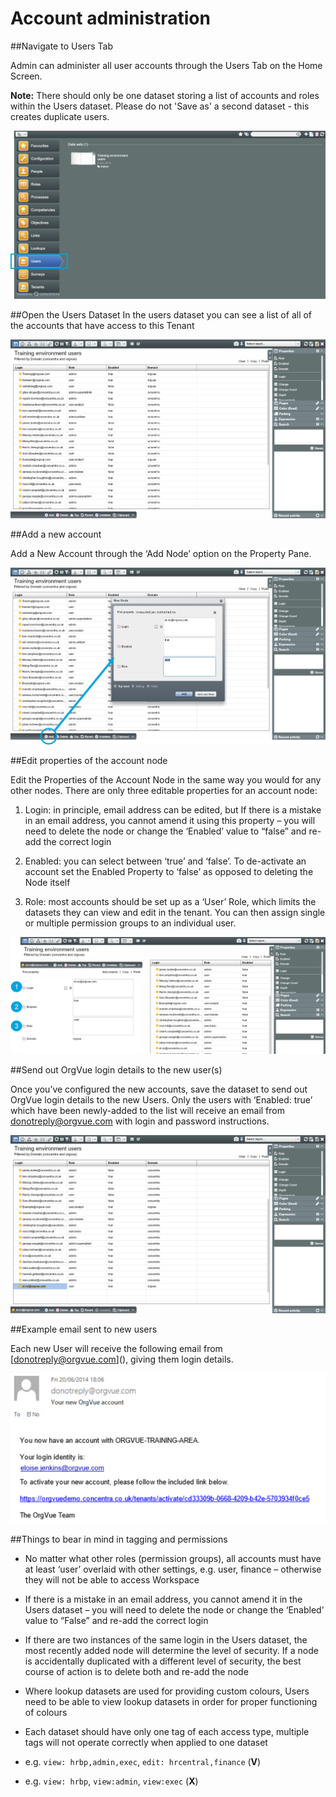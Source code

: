 # Account administration

##Navigate to Users Tab

Admin can administer all user accounts through the Users Tab on the Home Screen.

**Note:** There should only be one dataset storing a list of accounts and roles within the Users dataset. Please do not 'Save as' a second dataset - this creates duplicate users.

![](A1-013.usertab.png)

##Open the Users Dataset
In the users dataset you can see a list of all of the accounts that have access to this Tenant

![](A1-014.openuserdataset.png)

##Add a new account

Add a New Account through the ‘Add Node’ option on the Property Pane.

![](A1-015.newaccount.png)

##Edit properties of the account node

Edit the Properties of the Account Node in the same way you would for any other nodes. There are only three editable properties for an account node:

1. Login: in principle, email address can be edited, but If there is a mistake in an email address, you cannot amend it using this property – you will need to delete the node or change the ‘Enabled’ value to “false” and re-add the correct login

2. Enabled: you can select between ‘true’ and ‘false’. To de-activate an account set the Enabled Property to ‘false’ as opposed to deleting the Node itself

3. Role: most accounts should be set up as a ‘User’ Role, which limits the datasets they can view and edit in the tenant. You can then assign single or multiple permission groups to an individual user.

![](A1-016.editproperties.png)

##Send out OrgVue login details to the new user(s)

Once you’ve configured the new accounts, save the dataset to send out OrgVue login details to the new Users. Only the users with ‘Enabled: true’ which have been newly-added to the list will receive an email from [donotreply@orgvue.com]() with login and password instructions.

![](A1-017.sendlogin.png)

##Example email sent to new users

Each new User will receive the following email from [[donotreply@orgvue.com]()](), giving them login details.

![](A1-018.exampleemail.png)

##Things to bear in mind in tagging and permissions 

* No matter what other roles (permission groups), all accounts must have at least ‘user’ overlaid with other settings, e.g. user, finance – otherwise they will not be able to access Workspace

* If there is a mistake in an email address, you cannot amend it in the Users dataset – you will need to delete the node or change the ‘Enabled’ value to “False” and re-add the correct login

* If there are two instances of the same login in the Users dataset, the most recently added node will determine the level of security. If a node is accidentally duplicated with a different level of security, the best course of action is to delete both and re-add the node

* Where lookup datasets are used for providing custom colours, Users need to be able to view lookup datasets in order for proper functioning of colours 

*  Each dataset should have only one tag of each access type, multiple tags will not operate correctly when applied to one dataset
  *  e.g. `view: hrbp,admin,exec`, `edit: hrcentral,finance` (**V**)
  *  e.g. `view: hrbp`, `view:admin`, `view:exec` (**X**)


